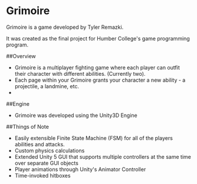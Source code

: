 Grimoire
=================

Grimoire is a game developed by Tyler Remazki.

It was created as the final project for Humber College's game programming program.


##Overview
- Grimoire is a multiplayer fighting game where each player can outfit their character with different abilities. (Currently two).
- Each page within your Grimoire grants your character a new ability - a projectile, a landmine, etc. 
- 


##Engine
- Grimoire was developed using the Unity3D Engine

##Things of Note
- Easily extensible Finite State Machine (FSM) for all of the players abilities and attacks.
- Custom physics calculations
- Extended Unity 5 GUI that supports multiple controllers at the same time over separate GUI objects
- Player animations through Unity's Animator Controller
- Time-invoked hitboxes

